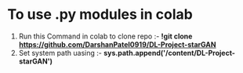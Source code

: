# To use .py modules in colab
1. Run this Command in colab to clone repo :- **!git clone https://github.com/DarshanPatel0919/DL-Project-starGAN**
2. Set system path uasing :- **sys.path.append('/content/DL-Project-starGAN')**
